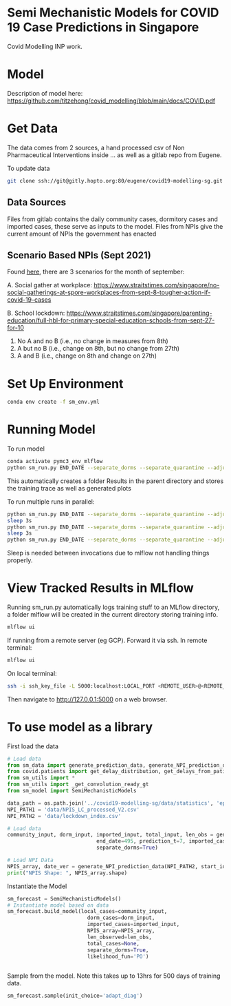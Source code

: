 # Semi Mechanistic Models for COVID 19 Case Predictions in Singapore
Covid Modelling INP work.

# Model
Description of model here: https://github.com/titzehong/covid_modelling/blob/main/docs/COVID.pdf

# Get Data
The data comes from 2 sources, a hand processed csv of Non Pharmaceutical Interventions inside ... as well as a gitlab repo from Eugene.

To update data
```bash
git clone ssh://git@gitly.hopto.org:80/eugene/covid19-modelling-sg.git ./
```

## Data Sources
Files from gitlab contains the daily community cases, dormitory cases and imported cases, these serve as inputs to the model.
Files from NPIs give the current amount of NPIs the government has enacted 

## Scenario Based NPIs (Sept 2021)
Found [here](https://github.com/titzehong/covid_modelling/tree/main/data/Scenario%20NPI), there are 3 scenarios for the month of september:

A. Social gather at workplace: https://www.straitstimes.com/singapore/no-social-gatherings-at-spore-workplaces-from-sept-8-tougher-action-if-covid-19-cases

B. School lockdown: https://www.straitstimes.com/singapore/parenting-education/full-hbl-for-primary-special-education-schools-from-sept-27-for-10

1. No A and no B (i.e., no change in measures from 8th)
2. A but no B (i.e., change on 8th, but no change from 27th)
3. A and B (i.e., change on 8th and change on 27th)

# Set Up Environment
```bash
conda env create -f sm_env.yml
```

# Running Model 
To run model 
```bash
conda activate pymc3_env_mlflow
python sm_run.py END_DATE --separate_dorms --separate_quarantine --adjust_vax -t PREDICTION_STEPS -c NUM_CHAINS -l TUNE_STEPS -p TRAIN_STEPS -k P_ACCEPT -y 5 -f 'EXPERIMENT NAME' 
```
This automatically creates a folder Results in the parent directory and stores the training trace as well as generated plots

To run multiple runs in parallel:
```bash
python sm_run.py END_DATE --separate_dorms --separate_quarantine --adjust_vax -t PREDICTION_STEPS -c NUM_CHAINS -l TUNE_STEPS -p TRAIN_STEPS -k P_ACCEPT -y 5 -f 'EXPERIMENT NAME' &
sleep 3s
python sm_run.py END_DATE --separate_dorms --separate_quarantine --adjust_vax -t PREDICTION_STEPS -c NUM_CHAINS -l TUNE_STEPS -p TRAIN_STEPS -k P_ACCEPT -y 5 -f 'EXPERIMENT NAME' &
sleep 3s
python sm_run.py END_DATE --separate_dorms --separate_quarantine --adjust_vax -t PREDICTION_STEPS -c NUM_CHAINS -l TUNE_STEPS -p TRAIN_STEPS -k P_ACCEPT -y 5 -f 'EXPERIMENT NAME' &
```
Sleep is needed between invocations due to mlflow not handling things properly.

# View Tracked Results in MLflow
Running sm_run.py automatically logs training stuff to an MLflow directory, a folder mlflow will be created in the current directory storing training info.
```bash
mlflow ui
```
If running from a remote server (eg GCP). Forward it via ssh.
In remote terminal:
```bash
mlflow ui
```
On local terminal:
```bash
ssh -i ssh_key_file -L 5000:localhost:LOCAL_PORT <REMOTE_USER>@<REMOTE_HOST>
``` 
Then navigate to http://127.0.0.1:5000 on a web browser.



# To use model as a library

First load the data
```python
# Load data
from sm_data import generate_prediction_data, generate_NPI_prediction_data
from covid.patients import get_delay_distribution, get_delays_from_patient_data, download_patient_data
from sm_utils import *
from sm_utils import _get_convolution_ready_gt
from sm_model import SemiMechanisticModels

data_path = os.path.join('../covid19-modelling-sg/data/statistics', 'epidemic_curve.csv')
NPI_PATH1 = 'data/NPIS_LC_processed_V2.csv'
NPI_PATH2 = 'data/lockdown_index.csv'

# Load data
community_input, dorm_input, imported_input, total_input, len_obs = generate_prediction_data(data_path, start_id=50,
                             end_date=495, prediction_t=7, imported_case_extra='last',
                             separate_dorms=True)

# Load NPI Data
NPIS_array, date_ver = generate_NPI_prediction_data(NPI_PATH2, start_id=50, end_date=495, prediction_t=7)
print("NPIS Shape: ", NPIS_array.shape)
```

Instantiate the Model
```python 
sm_forecast = SemiMechanisticModels()
# Instantiate model based on data
sm_forecast.build_model(local_cases=community_input,
                          dorm_cases=dorm_input,
                          imported_cases=imported_input,
                          NPIS_array=NPIS_array,
                          len_observed=len_obs,
                          total_cases=None,
                          separate_dorms=True,
                          likelihood_fun='PO')
              
```
Sample from the model. Note this takes up to 13hrs for 500 days of training data.
```python
sm_forecast.sample(init_choice='adapt_diag')
```
